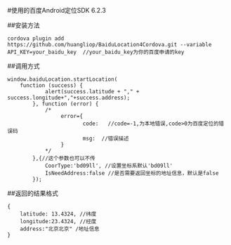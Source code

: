 #使用的百度Android定位SDK 6.2.3 
       
##安装方法

    cordova plugin add https://github.com/huangliop/BaiduLocation4Cordova.git --variable API_KEY=your_baidu_key  //your_baidu_key为你的百度申请的key

##调用方式  

    window.baiduLocation.startLocation(  
        function (success) {  
                alert(success.latitude + "," + success.longitude+","+success.address);  
            }, function (error) {  
                /*
                     error={
                            code:   //code=-1,为本地错误,code>0为百度定位的错误码
                            msg:  //错误描述
                     }
                */
            },{//这个参数也可以不传  
                CoorType:'bd09ll', //设置坐标系默认'bd09ll'  
                IsNeedAddress:false //是否需要返回坐标的地址信息，默认是false  
            });    

##返回的结果格式    

    {  
        latitude: 13.4324, //纬度  
        longitude:23.4324, //经度  
        address:"北京北京" /地址信息  
    }
